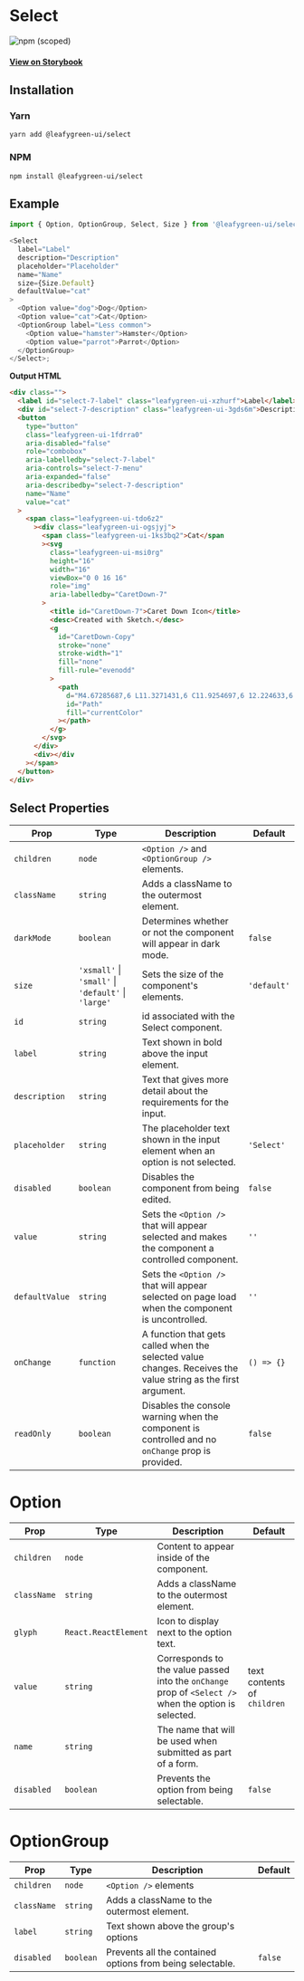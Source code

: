# Select

![npm (scoped)](https://img.shields.io/npm/v/@leafygreen-ui/select.svg)

#### [View on Storybook](https://mongodb.github.io/leafygreen-ui/?path=/story/select--default)

## Installation

### Yarn

```shell
yarn add @leafygreen-ui/select
```

### NPM

```shell
npm install @leafygreen-ui/select
```

## Example

```js
import { Option, OptionGroup, Select, Size } from '@leafygreen-ui/select';

<Select
  label="Label"
  description="Description"
  placeholder="Placeholder"
  name="Name"
  size={Size.Default}
  defaultValue="cat"
>
  <Option value="dog">Dog</Option>
  <Option value="cat">Cat</Option>
  <OptionGroup label="Less common">
    <Option value="hamster">Hamster</Option>
    <Option value="parrot">Parrot</Option>
  </OptionGroup>
</Select>;
```

**Output HTML**

```html
<div class="">
  <label id="select-7-label" class="leafygreen-ui-xzhurf">Label</label>
  <div id="select-7-description" class="leafygreen-ui-3gds6m">Description</div>
  <button
    type="button"
    class="leafygreen-ui-1fdrra0"
    aria-disabled="false"
    role="combobox"
    aria-labelledby="select-7-label"
    aria-controls="select-7-menu"
    aria-expanded="false"
    aria-describedby="select-7-description"
    name="Name"
    value="cat"
  >
    <span class="leafygreen-ui-tdo6z2"
      ><div class="leafygreen-ui-ogsjyj">
        <span class="leafygreen-ui-1ks3bq2">Cat</span
        ><svg
          class="leafygreen-ui-msi0rg"
          height="16"
          width="16"
          viewBox="0 0 16 16"
          role="img"
          aria-labelledby="CaretDown-7"
        >
          <title id="CaretDown-7">Caret Down Icon</title>
          <desc>Created with Sketch.</desc>
          <g
            id="CaretDown-Copy"
            stroke="none"
            stroke-width="1"
            fill="none"
            fill-rule="evenodd"
          >
            <path
              d="M4.67285687,6 L11.3271431,6 C11.9254697,6 12.224633,6.775217 11.8024493,7.22717749 L8.47530616,10.7889853 C8.21248981,11.0703382 7.78751019,11.0703382 7.52748976,10.7889853 L4.19755071,7.22717749 C3.77536701,6.775217 4.07453029,6 4.67285687,6 Z"
              id="Path"
              fill="currentColor"
            ></path>
          </g>
        </svg>
      </div>
      <div></div
    ></span>
  </button>
</div>
```

## Select Properties

| Prop           | Type                                                | Description                                                                                                   | Default     |
| -------------- | --------------------------------------------------- | ------------------------------------------------------------------------------------------------------------- | ----------- |
| `children`     | `node`                                              | `<Option />` and `<OptionGroup />` elements.                                                                  |             |
| `className`    | `string`                                            | Adds a className to the outermost element.                                                                    |             |
| `darkMode`     | `boolean`                                           | Determines whether or not the component will appear in dark mode.                                             | `false`     |
| `size`         | `'xsmall'` \| `'small'` \| `'default'` \| `'large'` | Sets the size of the component's elements.                                                                    | `'default'` |
| `id`           | `string`                                            | id associated with the Select component.                                                                      |             |
| `label`        | `string`                                            | Text shown in bold above the input element.                                                                   |             |
| `description`  | `string`                                            | Text that gives more detail about the requirements for the input.                                             |             |
| `placeholder`  | `string`                                            | The placeholder text shown in the input element when an option is not selected.                               | `'Select'`  |
| `disabled`     | `boolean`                                           | Disables the component from being edited.                                                                     | `false`     |
| `value`        | `string`                                            | Sets the `<Option />` that will appear selected and makes the component a controlled component.               | `''`        |
| `defaultValue` | `string`                                            | Sets the `<Option />` that will appear selected on page load when the component is uncontrolled.              | `''`        |
| `onChange`     | `function`                                          | A function that gets called when the selected value changes. Receives the value string as the first argument. | `() => {}`  |
| `readOnly`     | `boolean`                                           | Disables the console warning when the component is controlled and no `onChange` prop is provided.             | `false`     |

# Option

| Prop        | Type                 | Description                                                                                           | Default                     |
| ----------- | -------------------- | ----------------------------------------------------------------------------------------------------- | --------------------------- |
| `children`  | `node`               | Content to appear inside of the component.                                                            |                             |
| `className` | `string`             | Adds a className to the outermost element.                                                            |                             |
| `glyph`     | `React.ReactElement` | Icon to display next to the option text.                                                              |                             |
| `value`     | `string`             | Corresponds to the value passed into the `onChange` prop of `<Select />` when the option is selected. | text contents of `children` |
| `name`      | `string`             | The name that will be used when submitted as part of a form.                                          |
| `disabled`  | `boolean`            | Prevents the option from being selectable.                                                            | `false`                     |

# OptionGroup

| Prop        | Type      | Description                                               | Default |
| ----------- | --------- | --------------------------------------------------------- | ------- |
| `children`  | `node`    | `<Option />` elements                                     |         |
| `className` | `string`  | Adds a className to the outermost element.                |         |
| `label`     | `string`  | Text shown above the group's options                      |         |
| `disabled`  | `boolean` | Prevents all the contained options from being selectable. | `false` |
